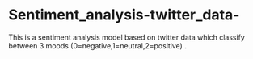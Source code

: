 # Sentiment_analysis-twitter_data-
This is a sentiment analysis model based on twitter data which classify between 3 moods (0=negative,1=neutral,2=positive) .
